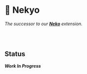 
# 🐾 Nekyo

*The successor to our **[Neko]** extension.*

<br>
<br>

## Status

***Work In Progress***

<br>


<!----------------------------------------------------------------------------->

[Neko]: https://github.com/LewdTechnologies/Neko